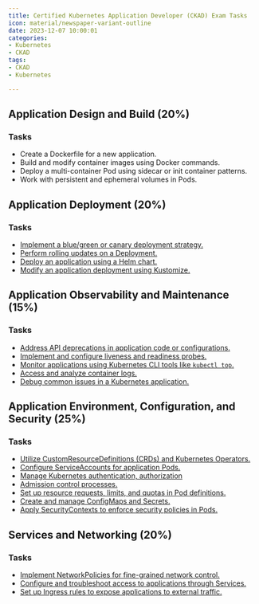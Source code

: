 ```yaml
---
title: Certified Kubernetes Application Developer (CKAD) Exam Tasks
icon: material/newspaper-variant-outline
date: 2023-12-07 10:00:01
categories:
- Kubernetes
- CKAD
tags:
- CKAD
- Kubernetes

---
```


## Application Design and Build (20%)

### Tasks

- Create a Dockerfile for a new application.
- Build and modify container images using Docker commands.
- Deploy a multi-container Pod using sidecar or init container patterns.
- Work with persistent and ephemeral volumes in Pods.

## Application Deployment (20%)

### Tasks

- [Implement a blue/green or canary deployment strategy.](blue-green-canary-deployment.md)
- [Perform rolling updates on a Deployment.](rolling-updates.md)
- [Deploy an application using a Helm chart.](helm-charts.md)
- [Modify an application deployment using Kustomize.](kustomize.md)

## Application Observability and Maintenance (15%)

### Tasks

- [Address API deprecations in application code or configurations.](api-deprecations.md)
- [Implement and configure liveness and readiness probes.](liveness-readiness.md)
- [Monitor applications using Kubernetes CLI tools like `kubectl top`.](monitoring-applications.md)
- [Access and analyze container logs.](container-logs.md)
- [Debug common issues in a Kubernetes application.](debug-common-issues.md)

## Application Environment, Configuration, and Security (25%)

### Tasks

- [Utilize CustomResourceDefinitions (CRDs) and Kubernetes Operators.](crds.md)
- [Configure ServiceAccounts for application Pods.](service-accounts.md)
- [Manage Kubernetes authentication, authorization](kubernetes-auth.md)
- [Admission control processes.](admission-control.md)
- [Set up resource requests, limits, and quotas in Pod definitions.](compute-resource-usage.md)
- [Create and manage ConfigMaps and Secrets.](configmaps-secrets.md)
- [Apply SecurityContexts to enforce security policies in Pods.](security-context.md)

## Services and Networking (20%)

### Tasks

- [Implement NetworkPolicies for fine-grained network control.](network-policy.md)  
- [Configure and troubleshoot access to applications through Services.](services.md)  
- [Set up Ingress rules to expose applications to external traffic.](ingress.md)  
